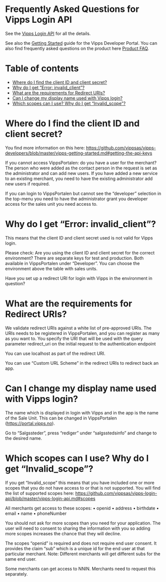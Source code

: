 # Frequently Asked Questions for Vipps Login API

See the [Vipps Login API](https://github.com/vippsas/vipps-login-api/blob/master/vipps-login-api.md) for all the details.

See also the
[Getting Started](https://github.com/vippsas/vipps-developers/blob/master/vipps-getting-started.md)
guide for the Vipps Developer Portal.
You can also find frequently asked questions on the product here [Product FAQ](https://vipps.no/hjelp/vipps/vipps-logg-inn). 

# Table of contents
- [Where do I find the client ID and client secret?](#where-do-i-find-the-client-id-and-client-secret)
- [Why do I get “Error: invalid_client”?](#why-do-i-get-error-invalid_client)
- [What are the requirements for Redirect URIs?](#what-are-the-requirements-for-redirect-uris)
- [Can I change my display name used with Vipps login?](#can-i-change-my-display-name-used-with-vipps-login)
- [Which scopes can I use? Why do I get “Invalid_scope”?](#which-scopes-can-i-use-why-do-i-get-invalid_scope)


# Where do I find the client ID and client secret?
You find more information on this here: https://github.com/vippsas/vipps-developers/blob/master/vipps-getting-started.md#getting-the-api-keys

If you cannot access VippsPortalen: do you have a user for the merchant? The person who were added as the contact person in the request is set as the administrator and can add new users. If you have added a new service to an existing merchant, you need to have the existing administrator add new users if required.

If you can login to VippsPortalen but cannot see the “developer” selection in the top-menu you need to have the administrator grant you developer access for the sales unit you need access to.

# Why do I get “Error: invalid_client”?
This means that the client ID and client secret used is not valid for Vipps login.
 
Please check: 
Are you using the client ID and client secret for the correct environment? There are separate keys for test and production. Both available in VippsPortalen under “Developer”. You can choose the environment above the table with sales units.

Have you set up a redirect URI for login with Vipps in the environment in question?

# What are the requirements for Redirect URIs?
We validate redirect URIs against a white list of pre-approved URIs. The URIs needs to be registered in VippsPortalen, and you can register as many as you want to.
You specify the URI that will be used with the query parameter redirect_uri on the initial request to the authentication endpoint

You can use localhost as part of the redirect URI.

You can use “Custom URL Scheme” in the redirect URIs to redirect back an app.

# Can I change my display name used with Vipps login? 
The name which is displayed in login with Vipps and in the app is the name of the Sale Unit. This can be changed in VippsPortalen (https://portal.vipps.no).

Go to “Salgssteder”, press “rediger” under “salgsstedsinfo” and change to the desired name.

# Which scopes can I use? Why do I get “Invalid_scope”?
If you get “Invalid_scope” this means that you have included one or more scopes that you do not have access to or that is not supported. You will find the list of supported scopes here:
https://github.com/vippsas/vipps-login-api/blob/master/vipps-login-api.md#scopes 

All merchants get access to these scopes:
•	openid
•	address
•	birthdate
•	email
•	name
•	phoneNumber

You should not ask for more scopes than you need for your application. The user will need to consent to sharing the information with you so adding more scopes increases the chance that they will decline. 

The scopes “openid” is required and does not require end user consent. It provides the claim “sub” which is a unique id for the end user at that particular merchant. Note: Different merchants will get different subs for the same end user.

Some merchants can get access to NNIN. Merchants need to request this separately.
